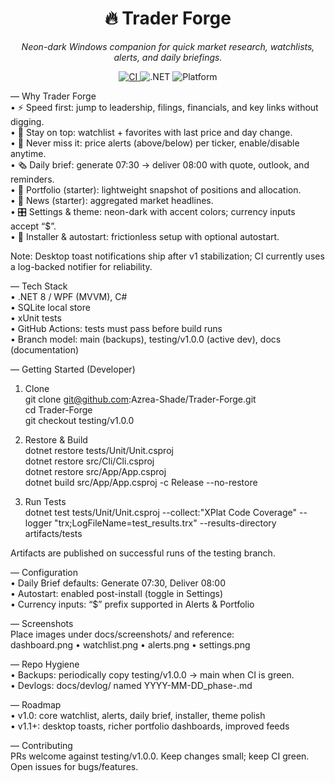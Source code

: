 <h1 align="center">🔥 Trader Forge</h1>
<p align="center">
  <em>Neon-dark Windows companion for quick market research, watchlists, alerts, and daily briefings.</em>
</p>

<p align="center">
  <a href="https://github.com/Azrea-Shade/Trader-Forge/actions">
    <img alt="CI" src="https://img.shields.io/github/actions/workflow/status/Azrea-Shade/Trader-Forge/ci.yml?label=CI&logo=github&style=for-the-badge">
  </a>
  <img alt=".NET" src="https://img.shields.io/badge/.NET-8.0-512BD4?style=for-the-badge&logo=dotnet">
  <img alt="Platform" src="https://img.shields.io/badge/Windows-WPF-00ADEF?style=for-the-badge&logo=windows">
</p>

— Why Trader Forge  
• ⚡ Speed first: jump to leadership, filings, financials, and key links without digging.  
• 👀 Stay on top: watchlist + favorites with last price and day change.  
• 🔔 Never miss it: price alerts (above/below) per ticker, enable/disable anytime.  
• 🗞️ Daily brief: generate 07:30 → deliver 08:00 with quote, outlook, and reminders.  
• 💼 Portfolio (starter): lightweight snapshot of positions and allocation.  
• 📰 News (starter): aggregated market headlines.  
• 🎛️ Settings & theme: neon-dark with accent colors; currency inputs accept “$”.  
• 🧩 Installer & autostart: frictionless setup with optional autostart.

Note: Desktop toast notifications ship after v1 stabilization; CI currently uses a log-backed notifier for reliability.

— Tech Stack  
• .NET 8 / WPF (MVVM), C#  
• SQLite local store  
• xUnit tests  
• GitHub Actions: tests must pass before build runs  
• Branch model: main (backups), testing/v1.0.0 (active dev), docs (documentation)

— Getting Started (Developer)

1) Clone  
   git clone git@github.com:Azrea-Shade/Trader-Forge.git  
   cd Trader-Forge  
   git checkout testing/v1.0.0

2) Restore & Build  
   dotnet restore tests/Unit/Unit.csproj  
   dotnet restore src/Cli/Cli.csproj  
   dotnet restore src/App/App.csproj  
   dotnet build src/App/App.csproj -c Release --no-restore

3) Run Tests  
   dotnet test tests/Unit/Unit.csproj --collect:"XPlat Code Coverage" --logger "trx;LogFileName=test_results.trx" --results-directory artifacts/tests

Artifacts are published on successful runs of the testing branch.

— Configuration  
• Daily Brief defaults: Generate 07:30, Deliver 08:00  
• Autostart: enabled post-install (toggle in Settings)  
• Currency inputs: “$” prefix supported in Alerts & Portfolio

— Screenshots  
Place images under docs/screenshots/ and reference:  
dashboard.png • watchlist.png • alerts.png • settings.png

— Repo Hygiene  
• Backups: periodically copy testing/v1.0.0 → main when CI is green.  
• Devlogs: docs/devlog/ named YYYY-MM-DD_phase-<range>.md

— Roadmap  
• v1.0: core watchlist, alerts, daily brief, installer, theme polish  
• v1.1+: desktop toasts, richer portfolio dashboards, improved feeds

— Contributing  
PRs welcome against testing/v1.0.0. Keep changes small; keep CI green. Open issues for bugs/features.
